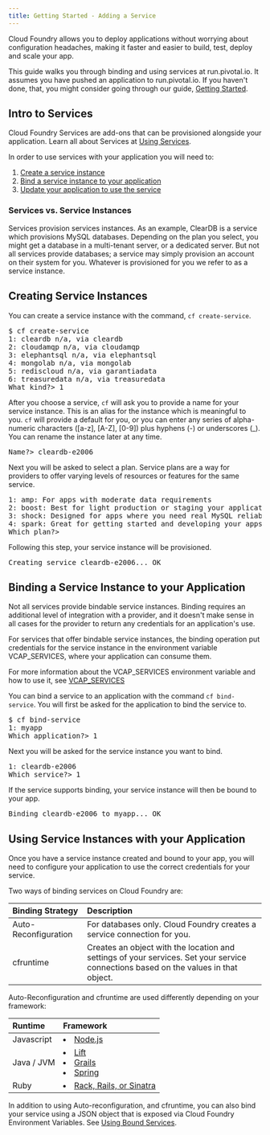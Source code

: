 ```yaml
---
title: Getting Started - Adding a Service
---
```


Cloud Foundry allows you to deploy applications without worrying about configuration headaches, making it faster and easier to build, test, deploy and scale your app.

This guide walks you through binding and using services at run.pivotal.io. It assumes you have pushed an application to run.pivotal.io. If you haven't done, that, you might consider going through our guide, [Getting Started](getting-started.html). 

## <a id='intro'></a>Intro to Services ##

Cloud Foundry Services are add-ons that can be provisioned alongside your application. Learn all about Services at [Using Services](../using/services/).

In order to use services with your application you will need to:

1. [Create a service instance](#create)
1. [Bind a service instance to your application](#binding)
1. [Update your application to use the service](#using)

### Services vs. Service Instances
Services provision services instances. As an example, ClearDB is a service which provisions MySQL databases. Depending on the plan you select, you might get a database in a multi-tenant server, or a dedicated server. But not all services provide databases; a service may simply provision an account on their system for you. Whatever is provisioned for you we refer to as a service instance.  

## <a id='create'></a>Creating Service Instances ##

You can create a service instance with the command, `cf create-service`.

<pre class="terminal">
$ cf create-service
1: cleardb n/a, via cleardb
2: cloudamqp n/a, via cloudamqp
3: elephantsql n/a, via elephantsql
4: mongolab n/a, via mongolab
5: rediscloud n/a, via garantiadata
6: treasuredata n/a, via treasuredata
What kind?> 1
</pre>

After you choose a service, `cf` will ask you to provide a name for your service instance. This is an alias for the instance which is meaningful to you. `cf` will provide a default for you, or you can enter any series of alpha-numeric characters ([a-z], [A-Z], [0-9]) plus hyphens (-) or underscores (_). You can rename the instance later at any time.

<pre class="terminal">
Name?> cleardb-e2006
</pre>

Next you will be asked to select a plan. Service plans are a way for providers to offer varying levels of resources or features for the same service.

<pre class="terminal">
1: amp: For apps with moderate data requirements
2: boost: Best for light production or staging your applications
3: shock: Designed for apps where you need real MySQL reliability, power and throughput.
4: spark: Great for getting started and developing your apps.
Which plan?> 
</pre>

Following this step, your service instance will be provisioned.

<pre class="terminal">
Creating service cleardb-e2006... OK
</pre>

## <a id='binding'></a>Binding a Service Instance to your Application ##

Not all services provide bindable service instances. Binding requires an additional level of integration with a provider, and it doesn't make sense in all cases for the provider to return any credentials for an application's use.

For services that offer bindable service instances, the binding operation put credentials for the service instance in the environment variable VCAP\_SERVICES, where your application can consume them.

For more information about the VCAP\_SERVICES environment variable and how to use it, see [VCAP_SERVICES](../using/services/vcap-services.html)

You can bind a service to an application with the command `cf bind-service`. You will first be asked for the application to bind the service to.

<pre class="terminal">
$ cf bind-service
1: myapp
Which application?> 1
</pre>

Next you will be asked for the service instance you want to bind.

<pre class="terminal">
1: cleardb-e2006
Which service?> 1
</pre>

If the service supports binding, your service instance will then be bound to your app.

<pre class="terminal">
Binding cleardb-e2006 to myapp... OK
</pre>

## <a id='using'></a>Using Service Instances with your Application ##

Once you have a service instance created and bound to your app, you will need to configure your application to use the correct credentials for your service.

Two ways of binding services on Cloud Foundry are:

| Binding Strategy    | Description       | 
| :-------------------  |:--------------------  | 
| Auto-Reconfiguration  |  For databases only. Cloud Foundry creates a service connection for you.        | 
| cfruntime     | Creates an object with the location and settings of your services. Set your service connections based on the values in that object.       | 

Auto-Reconfiguration and cfruntime are used differently depending on your framework:

| Runtime               | Framework                   |
| :-------------        |:-------------               |
| Javascript          | <li>[Node.js](../using/services/node-service-bindings.html) |
| Java / JVM        | <li>[Lift](../using/services/lift-service-bindings.html) <li>[Grails](../using/services/grails-service-bindings.html)<li>[Spring](../using/services/spring-service-bindings.html) |
| Ruby            | <li>[Rack, Rails, or Sinatra](../using/services/ruby-service-bindings.html) |

 In addition to using Auto-reconfiguration, and cfruntime, you can also bind your service using a JSON object that is exposed via Cloud Foundry Environment Variables. See [Using Bound Services](../using/services/using-bound-services.html).
